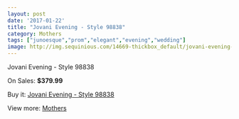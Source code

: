 ```yaml
---
layout: post
date: '2017-01-22'
title: "Jovani Evening - Style 98838"
category: Mothers
tags: ["junoesque","prom","elegant","evening","wedding"]
image: http://img.sequinious.com/14669-thickbox_default/jovani-evening-style-98838.jpg
---
```

Jovani Evening - Style 98838

On Sales: **$379.99**
<a href="https://www.sequinious.com/mothers/6927-jovani-evening-style-98838.html"><amp-img layout="responsive" width="600" height="600" src="//img.sequinious.com/14669-thickbox_default/jovani-evening-style-98838.jpg" alt="Jovani Evening - Style 98838 0" /></a>

Buy it: [Jovani Evening - Style 98838](https://www.sequinious.com/mothers/6927-jovani-evening-style-98838.html "Jovani Evening - Style 98838")

View more: [Mothers](https://www.sequinious.com/6-mothers "Mothers")